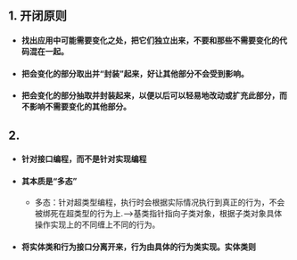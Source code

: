 
## 1. 开闭原则
- #### 找出应用中可能需要变化之处，把它们独立出来，不要和那些不需要变化的代码混在一起。
- #### 把会变化的部分取出并“封装”起来，好让其他部分不会受到影响。
- #### 把会变化的部分抽取并封装起来，以便以后可以轻易地改动或扩充此部分，而不影响不需要变化的其他部分。

## 2. 
- #### 针对接口编程，而不是针对实现编程
- #### 其本质是“多态”
    - 多态：针对超类型编程，执行时会根据实际情况执行到真正的行为，不会被绑死在超类型的行为上.-->基类指针指向子类对象，根据子类对象具体操作实现上的不同缠上不同的行为。
- #### 将实体类和行为接口分离开来，行为由具体的行为类实现。实体类则